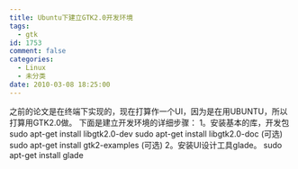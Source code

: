 ```yaml
---
title: Ubuntu下建立GTK2.0开发环境
tags:
  - gtk
id: 1753
comment: false
categories:
  - Linux
  - 未分类
date: 2010-03-08 18:25:00
---
```


之前的论文是在终端下实现的，现在打算作一个UI，因为是在用UBUNTU，所以打算用GTK2.0做。
下面是建立开发环境的详细步骤：
1。安装基本的库，开发包
sudo apt-get install libgtk2.0-dev
sudo apt-get install libgtk2.0-doc (可选)
sudo apt-get install gtk2-examples (可选)
2。安装UI设计工具glade。
sudo apt-get install glade